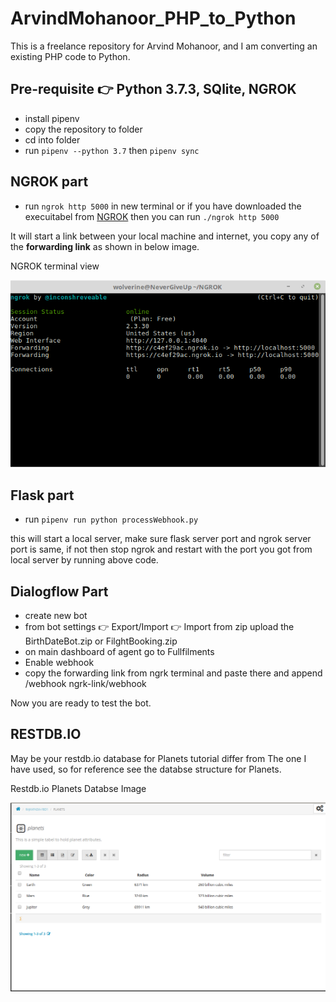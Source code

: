 # ArvindMohanoor_PHP_to_Python
This is a freelance repository for Arvind Mohanoor, and I am converting an existing PHP code to Python.

## Pre-requisite :point_right: Python 3.7.3, SQlite, NGROK
- install pipenv
- copy the repository to folder
- cd into folder
- run `pipenv --python 3.7` then `pipenv sync`

## NGROK part
- run `ngrok http 5000` in new terminal or if you have downloaded the execuitabel from [NGROK](https://ngrok.com/download)
then you can run `./ngrok http 5000`

It will start a link between your local machine and internet, you copy any of the **forwarding link** as shown in below image.

NGROK terminal view

![NGROK Image](/images/ngrok.png)

## Flask part
- run `pipenv run python processWebhook.py`

this will start a local server, make sure flask server port and ngrok server port is same, if not then stop ngrok and restart
with the port you got from local server by running above code.

## Dialogflow Part
- create new bot
- from bot settings :point_right: Export/Import :point_right: Import from zip upload the BirthDateBot.zip or FilghtBooking.zip
- on main dashboard of agent go to Fullfilments
- Enable webhook
- copy the forwarding link from ngrk terminal and paste there and append /webhook
ngrk-link/webhook

Now you are ready to test the bot.

## RESTDB.IO
May be your restdb.io database for Planets tutorial differ from The one I have used, so for reference see the databse structure
for Planets.

Restdb.io Planets Databse Image

![RESTDB.IO Image](/images/restdb.io.png)
